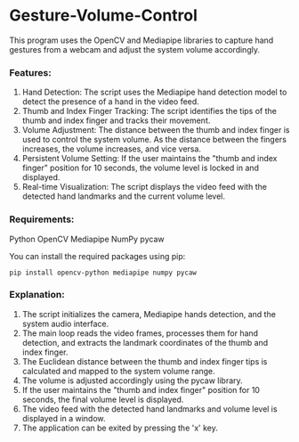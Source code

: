 # Gesture-Volume-Control

This program uses the OpenCV and Mediapipe libraries to capture hand gestures from a webcam and adjust the system volume accordingly.

### Features:
1. Hand Detection: The script uses the Mediapipe hand detection model to detect the presence of a hand in the video feed.
2. Thumb and Index Finger Tracking: The script identifies the tips of the thumb and index finger and tracks their movement.
3. Volume Adjustment: The distance between the thumb and index finger is used to control the system volume. As the distance between the fingers increases, the volume increases, and vice versa.
4. Persistent Volume Setting: If the user maintains the "thumb and index finger" position for 10 seconds, the volume level is locked in and displayed.
5. Real-time Visualization: The script displays the video feed with the detected hand landmarks and the current volume level.

### Requirements:
Python
OpenCV
Mediapipe
NumPy
pycaw

You can install the required packages using pip:

```
pip install opencv-python mediapipe numpy pycaw
```

### Explanation:
1. The script initializes the camera, Mediapipe hands detection, and the system audio interface.
2. The main loop reads the video frames, processes them for hand detection, and extracts the landmark coordinates of the thumb and index finger.
3. The Euclidean distance between the thumb and index finger tips is calculated and mapped to the system volume range.
4. The volume is adjusted accordingly using the pycaw library.
5. If the user maintains the "thumb and index finger" position for 10 seconds, the final volume level is displayed.
6. The video feed with the detected hand landmarks and volume level is displayed in a window.
7. The application can be exited by pressing the 'x' key.
